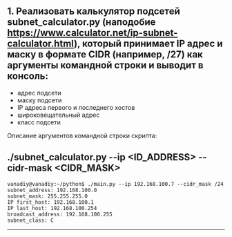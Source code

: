 ## 1. Реализовать калькулятор подсетей subnet_calculator.py (наподобие https://www.calculator.net/ip-subnet-calculator.html), который принимает IP адрес и маску в формате CIDR (например, /27) как аргументы командной строки и выводит в консоль:
- адрес подсети
- маску подсети
- IP адреса первого и последнего хостов
- широковещательный адрес
- класс подсети

Описание аргументов командной строки скрипта:

./subnet_calculator.py --ip <ID_ADDRESS> --cidr-mask <CIDR_MASK>
---
	vanadiy@vanadiy:~/python$ ./main.py --ip 192.168.100.7 --cidr_mask /24
	subnet_address: 192.168.100.0
	subnet_mask: 255.255.255.0
	IP first_host: 192.168.100.1
	IP last_host: 192.168.100.254
	broadcast_address: 192.168.100.255
	subnet_class: C
---
